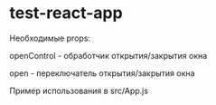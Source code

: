 # test-react-app

Необходимые props:

openControl - обработчик открытия/закрытия окна 

open - переключатель открытия/закрытия окна

Пример использования в src/App.js

